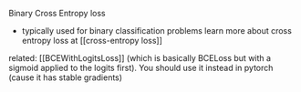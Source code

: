 Binary Cross Entropy loss
- typically used for binary classification problems
learn more about cross entropy loss at [[cross-entropy loss]]

related: [[BCEWithLogitsLoss]] (which is basically BCELoss but with a sigmoid applied to the logits first). You should use it instead in pytorch (cause it has stable gradients)